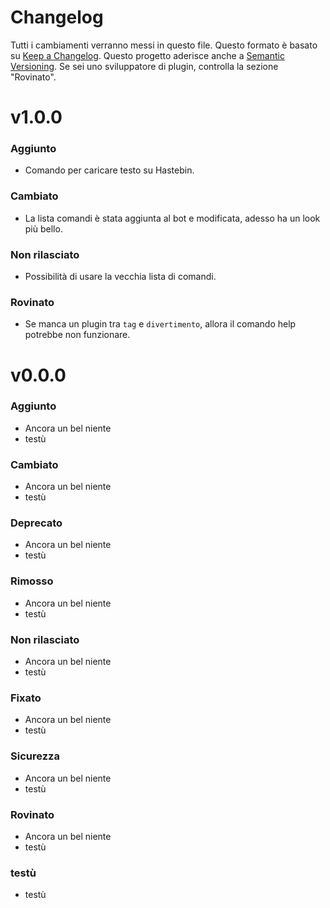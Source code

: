 # Changelog

Tutti i cambiamenti verranno messi in questo file.
Questo formato è basato su [Keep a Changelog](https://keepachangelog.com/it/1.0.0/). Questo progetto aderisce anche a [Semantic Versioning](https://semver.org/lang/it/).
Se sei uno sviluppatore di plugin, controlla la sezione "Rovinato".

# v1.0.0

### Aggiunto
- Comando per caricare testo su Hastebin.

### Cambiato
- La lista comandi è stata aggiunta al bot e modificata, adesso ha un look più bello.

### Non rilasciato
- Possibilità di usare la vecchia lista di comandi.

### Rovinato
- Se manca un plugin tra `tag` e `divertimento`, allora il comando help potrebbe non funzionare.

# v0.0.0

### Aggiunto
- Ancora un bel niente
- testù

### Cambiato
- Ancora un bel niente
- testù

### Deprecato
- Ancora un bel niente
- testù

### Rimosso
- Ancora un bel niente
- testù

### Non rilasciato
- Ancora un bel niente
- testù

### Fixato
- Ancora un bel niente
- testù

### Sicurezza
- Ancora un bel niente
- testù

### Rovinato
- Ancora un bel niente
- testù

### testù
- testù
